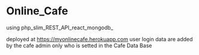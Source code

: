 # Online_Cafe
using php_slim_REST_API_react_mongodb_

deployed at https://myonlinecafe.herokuapp.com 
user login data are added by the cafe admin only who is setted in the Cafe Data Base
